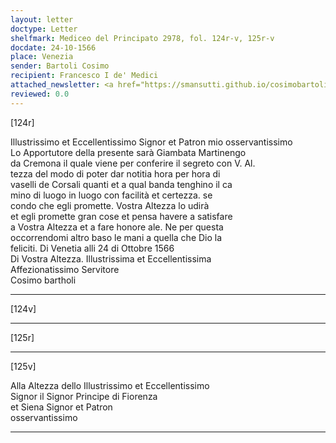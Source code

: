 ```yaml
---
layout: letter
doctype: Letter
shelfmark: Mediceo del Principato 2978, fol. 124r-v, 125r-v
docdate: 24-10-1566
place: Venezia
sender: Bartoli Cosimo
recipient: Francesco I de' Medici
attached_newsletter: <a href="https://smansutti.github.io/cosimobartoli/texts/3079_193/">3079_193</a>
reviewed: 0.0
---
```


[124r]  
  
  
Illustrissimo et Eccellentissimo Signor et Patron mio osservantissimo  
Lo Apportutore della presente sarà Giambata Martinengo  
da Cremona il quale viene per conferire il segreto con V. Al.  
tezza del modo di poter dar notitia hora per hora di  
vaselli de Corsali quanti et a qual banda tenghino il ca  
mino di luogo in luogo con facilità et certezza. se  
condo che egli promette. Vostra Altezza lo udirà  
et egli promette gran cose et pensa havere a satisfare  
a Vostra Altezza et a fare honore ale. Ne per questa  
occorrendomi altro baso le mani a quella che Dio la  
feliciti. Di Venetia alli 24 di Ottobre 1566  
Di Vostra Altezza. Illustrissima et Eccellentissima  
Affezionatissimo Servitore  
Cosimo bartholi  
  
---  

[124v]  
  
  
  
---  

[125r]  
  
  
  
---  

[125v]  
  
  
Alla Altezza dello Illustrissimo et Eccellentissimo  
Signor il Signor Principe di Fiorenza  
et Siena Signor et Patron  
osservantissimo  
  
---  

